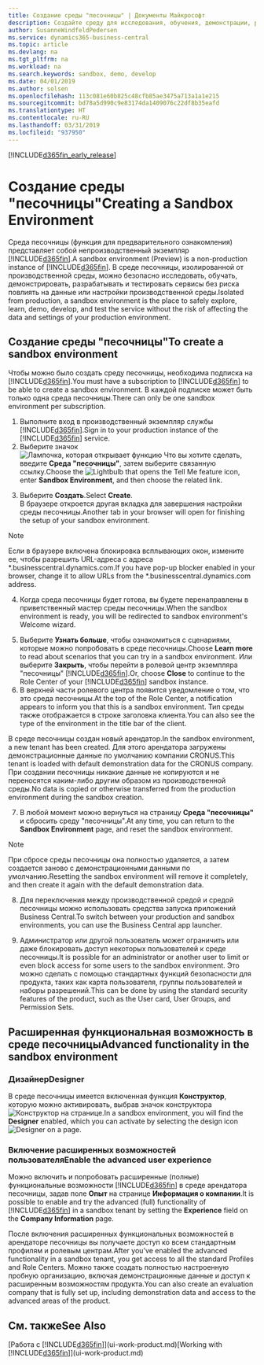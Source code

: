 ```yaml
---
title: Создание среды "песочницы" | Документы Майкрософт
description: Создайте среду для исследования, обучения, демонстрации, разработки и тестирования.
author: SusanneWindfeldPedersen
ms.service: dynamics365-business-central
ms.topic: article
ms.devlang: na
ms.tgt_pltfrm: na
ms.workload: na
ms.search.keywords: sandbox, demo, develop
ms.date: 04/01/2019
ms.author: solsen
ms.openlocfilehash: 113c081e60b825c48cfb85ae3475a713a1a1e215
ms.sourcegitcommit: bd78a5d990c9e83174da1409076c22df8b35eafd
ms.translationtype: HT
ms.contentlocale: ru-RU
ms.lasthandoff: 03/31/2019
ms.locfileid: "937950"
---
```

[!INCLUDE[d365fin_early_release](includes/d365fin_early_release.md.md)]

# <a name="creating-a-sandbox-environment"></a><span data-ttu-id="a4688-103">Создание среды "песочницы"</span><span class="sxs-lookup"><span data-stu-id="a4688-103">Creating a Sandbox Environment</span></span>
<span data-ttu-id="a4688-104">Среда песочницы (функция для предварительного ознакомления) представляет собой непроизводственный экземпляр [!INCLUDE[d365fin](includes/d365fin_md.md)].</span><span class="sxs-lookup"><span data-stu-id="a4688-104">A sandbox environment (Preview) is a non-production instance of [!INCLUDE[d365fin](includes/d365fin_md.md)].</span></span> <span data-ttu-id="a4688-105">В среде песочницы, изолированной от производственной среды, можно безопасно исследовать, обучать, демонстрировать, разрабатывать и тестировать сервисы без риска повлиять на данные или настройки производственной среды.</span><span class="sxs-lookup"><span data-stu-id="a4688-105">Isolated from production, a sandbox environment is the place to safely explore, learn, demo, develop, and test the service without the risk of affecting the data and settings of your production environment.</span></span>

## <a name="to-create-a-sandbox-environment"></a><span data-ttu-id="a4688-106">Создание среды "песочницы"</span><span class="sxs-lookup"><span data-stu-id="a4688-106">To create a sandbox environment</span></span>
<span data-ttu-id="a4688-107">Чтобы можно было создать среду песочницы, необходима подписка на [!INCLUDE[d365fin](includes/d365fin_md.md)].</span><span class="sxs-lookup"><span data-stu-id="a4688-107">You must have a subscription to [!INCLUDE[d365fin](includes/d365fin_md.md)] to be able to create a sandbox environment.</span></span> <span data-ttu-id="a4688-108">В каждой подписке может быть только одна среда песочницы.</span><span class="sxs-lookup"><span data-stu-id="a4688-108">There can only be one sandbox environment per subscription.</span></span>

1. <span data-ttu-id="a4688-109">Выполните вход в производственный экземпляр службы [!INCLUDE[d365fin](includes/d365fin_md.md)].</span><span class="sxs-lookup"><span data-stu-id="a4688-109">Sign in to your production instance of the [!INCLUDE[d365fin](includes/d365fin_md.md)] service.</span></span>
2. <span data-ttu-id="a4688-110">Выберите значок ![Лампочка, которая открывает функцию Что вы хотите сделать](media/ui-search/search_small.png "Что вы хотите сделать"), введите **Среда "песочницы"**, затем выберите связанную ссылку.</span><span class="sxs-lookup"><span data-stu-id="a4688-110">Choose the ![Lightbulb that opens the Tell Me feature](media/ui-search/search_small.png "Tell me what you want to do") icon, enter **Sandbox Environment**, and then choose the related link.</span></span>
<!-- ![Sandbox Environment Setup](./media/across-sandbox/sandbox-environment-setup.png) -->
3. <span data-ttu-id="a4688-111">Выберите **Создать**.</span><span class="sxs-lookup"><span data-stu-id="a4688-111">Select **Create**.</span></span>  
  <span data-ttu-id="a4688-112">В браузере откроется другая вкладка для завершения настройки среды песочницы.</span><span class="sxs-lookup"><span data-stu-id="a4688-112">Another tab in your browser will open for finishing the setup of your sandbox environment.</span></span>
> [!NOTE]  
>  <span data-ttu-id="a4688-113">Если в браузере включена блокировка всплывающих окон, измените ее, чтобы разрешить URL-адреса с адреса \*.businesscentral.dynamics.com.</span><span class="sxs-lookup"><span data-stu-id="a4688-113">If you have pop-up blocker enabled in your browser, change it to allow URLs from the \*.businesscentral.dynamics.com address.</span></span>   

4. <span data-ttu-id="a4688-114">Когда среда песочницы будет готова, вы будете перенаправлены в приветственный мастер среды песочницы.</span><span class="sxs-lookup"><span data-stu-id="a4688-114">When the sandbox environment is ready, you will be redirected to sandbox environment's Welcome wizard.</span></span>
<!-- ![Sandbox Welcome Wizard](./media/across-sandbox/sandbox-wizard.png) -->

5. <span data-ttu-id="a4688-115">Выберите **Узнать больше**, чтобы ознакомиться с сценариями, которые можно попробовать в среде песочницы.</span><span class="sxs-lookup"><span data-stu-id="a4688-115">Choose **Learn more** to read about scenarios that you can try in a sandbox environment.</span></span> <span data-ttu-id="a4688-116">Или выберите **Закрыть**, чтобы перейти в ролевой центр экземпляра "песочницы" [!INCLUDE[d365fin](includes/d365fin_md.md)].</span><span class="sxs-lookup"><span data-stu-id="a4688-116">Or, choose **Close** to continue to the Role Center of your [!INCLUDE[d365fin](includes/d365fin_md.md)] sandbox instance.</span></span>
6. <span data-ttu-id="a4688-117">В верхней части ролевого центра появится уведомление о том, что это среда песочницы.</span><span class="sxs-lookup"><span data-stu-id="a4688-117">At the top of the Role Center, a notification appears to inform you that this is a sandbox environment.</span></span> <span data-ttu-id="a4688-118">Тип среды также отображается в строке заголовка клиента.</span><span class="sxs-lookup"><span data-stu-id="a4688-118">You can also see the type of the environment in the title bar of the client.</span></span>
<!-- ![Sandbox RoleCenter Notification](./media/across-sandbox/sandbox-rolecenter-notification.png) --> <span data-ttu-id="a4688-119">В среде песочницы создан новый арендатор.</span><span class="sxs-lookup"><span data-stu-id="a4688-119">In the sandbox environment, a new tenant has been created.</span></span> <span data-ttu-id="a4688-120">Для этого арендатора загружены демонстрационные данные по умолчанию компании CRONUS.</span><span class="sxs-lookup"><span data-stu-id="a4688-120">This tenant is loaded with default demonstration data for the CRONUS company.</span></span> <span data-ttu-id="a4688-121">При создании песочницы никакие данные не копируются и не переносятся каким-либо другим образом из производственной среды.</span><span class="sxs-lookup"><span data-stu-id="a4688-121">No data is copied or otherwise transferred from the production environment during the sandbox creation.</span></span>

7. <span data-ttu-id="a4688-122">В любой момент можно вернуться на страницу **Среда "песочницы"** и сбросить среду "песочницы".</span><span class="sxs-lookup"><span data-stu-id="a4688-122">At any time, you can return to the **Sandbox Environment** page, and reset the sandbox environment.</span></span>
> [!NOTE]  
>  <span data-ttu-id="a4688-123">При сбросе среды песочницы она полностью удаляется, а затем создается заново с демонстрационными данными по умолчанию.</span><span class="sxs-lookup"><span data-stu-id="a4688-123">Resetting the sandbox environment will remove it completely, and then create it again with the default demonstration data.</span></span>  

8. <span data-ttu-id="a4688-124">Для переключения между производственной средой и средой песочницы можно использовать средства запуска приложений Business Central.</span><span class="sxs-lookup"><span data-stu-id="a4688-124">To switch between your production and sandbox environments, you can use the Business Central app launcher.</span></span>
<!-- ![Sandbox Dynamics365 Menu](./media/across-sandbox/sandbox-dynamics365-menu.png) -->

9. <span data-ttu-id="a4688-125">Администратор или другой пользователь может ограничить или даже блокировать доступ некоторых пользователей к среде песочницы.</span><span class="sxs-lookup"><span data-stu-id="a4688-125">It is possible for an administrator or another user to limit or even block access for some users to the sandbox environment.</span></span> <span data-ttu-id="a4688-126">Это можно сделать с помощью стандартных функций безопасности для продукта, таких как карта пользователя, группы пользователей и наборы разрешений.</span><span class="sxs-lookup"><span data-stu-id="a4688-126">This can be done by using the standard security features of the product, such as the User card, User Groups, and Permission Sets.</span></span>

<!-- ![Sandbox Permission Sets](./media/across-sandbox/sandbox-permission-sets.png) -->

## <a name="advanced-functionality-in-the-sandbox-environment"></a><span data-ttu-id="a4688-127">Расширенная функциональная возможность в среде песочницы</span><span class="sxs-lookup"><span data-stu-id="a4688-127">Advanced functionality in the sandbox environment</span></span>
### <a name="designer"></a><span data-ttu-id="a4688-128">Дизайнер</span><span class="sxs-lookup"><span data-stu-id="a4688-128">Designer</span></span>
<span data-ttu-id="a4688-129">В среде песочницы имеется включенная функция **Конструктор**, которую можно активировать, выбрав значок конструктора ![Конструктор](./media/across-sandbox/sandbox-inclient-design-icon.png) на странице.</span><span class="sxs-lookup"><span data-stu-id="a4688-129">In a sandbox environment, you will find the **Designer** enabled, which you can activate by selecting the design icon ![Designer](./media/across-sandbox/sandbox-inclient-design-icon.png) on a page.</span></span>

<!-- ![In-client Designer](./media/across-sandbox/sandbox-inclient-designer.png) -->

### <a name="enable-the-advanced-user-experience"></a><span data-ttu-id="a4688-130">Включение расширенных возможностей пользователя</span><span class="sxs-lookup"><span data-stu-id="a4688-130">Enable the advanced user experience</span></span>
<span data-ttu-id="a4688-131">Можно включить и попробовать расширенные (полные) функциональные возможности [!INCLUDE[d365fin](includes/d365fin_md.md)] в среде арендатора песочницы, задав поле **Опыт** на странице **Информация о компании**.</span><span class="sxs-lookup"><span data-stu-id="a4688-131">It is possible to enable and try the advanced (full) functionality of [!INCLUDE[d365fin](includes/d365fin_md.md)] in a sandbox tenant by setting the **Experience** field on the **Company Information** page.</span></span>

<!-- ![Sandbox Environment Advanced](./media/across-sandbox/sandbox-advanced.png) -->

<!-- ![Sandbox Production](./media/across-sandbox/sandbox-production.png) -->

<span data-ttu-id="a4688-132">После включения расширенных функциональных возможностей в арендаторе песочницы вы получаете доступ ко всем стандартным профилям и ролевым центрам.</span><span class="sxs-lookup"><span data-stu-id="a4688-132">After you’ve enabled the advanced functionality in a sandbox tenant, you get access to all the standard Profiles and Role Centers.</span></span> <span data-ttu-id="a4688-133">Можно также создать полностью настроенную пробную организацию, включая демонстрационные данные и доступ к расширенным возможностям продукта.</span><span class="sxs-lookup"><span data-stu-id="a4688-133">You can also create an evaluation company that is fully set up, including demonstration data and access to the advanced areas of the product.</span></span>

<!-- ![Sandbox New Company](./media/across-sandbox/sandbox-newcompany.png) -->


## <a name="see-also"></a><span data-ttu-id="a4688-134">См. также</span><span class="sxs-lookup"><span data-stu-id="a4688-134">See Also</span></span>
<span data-ttu-id="a4688-135">[Работа с [!INCLUDE[d365fin](includes/d365fin_md.md)]](ui-work-product.md)</span><span class="sxs-lookup"><span data-stu-id="a4688-135">[Working with [!INCLUDE[d365fin](includes/d365fin_md.md)]](ui-work-product.md)</span></span>  

